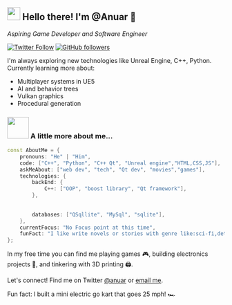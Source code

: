 <h2><img src="https://emojis.slackmojis.com/emojis/images/1531849430/4246/blob-sunglasses.gif?1531849430" width="30"/> Hello there! I'm @Anuar 👋</h2>

<p>
  <em>
    Aspiring Game Developer and Software Engineer 
  </em>  
</p>

[![Twitter Follow](https://img.shields.io/twitter/follow/Goodnightpleas2?label=Follow)](https://twitter.com/intent/follow?screen_name=Goodnightpleas2)
[![GitHub followers](https://img.shields.io/github/followers/Sevex438?label=Follow&style=social)](https://github.com/Sevex438)

I'm always exploring new technologies like Unreal Engine, C++, Python. Currently learning more about:

- Multiplayer systems in UE5
- AI and behavior trees
- Vulkan graphics
- Procedural generation
### <img src="https://media.giphy.com/media/VgCDAzcKvsR6OM0uWg/giphy.gif" width="50"> A little more about me...  
```c++
const AboutMe = {
    pronouns: "He" | "Him",
    code: ["C++", "Python", "C++ Qt", "Unreal engine","HTML,CSS,JS"],
    askMeAbout: ["web dev", "tech", "Qt dev", "movies","games"],
    technologies: {
        backEnd: {
            C++: ["OOP", "boost library", "Qt framework"],
        },
        
    
        databases: ["QSqllite", "MySql", "sqlite"],
    },
    currentFocus: "No Focus point at this time",
    funFact: "I like write novels or stories with genre like:sci-fi,detective"
};
```

In my free time you can find me playing games 🎮, building electronics projects 🤖, and tinkering with 3D printing 🖨️.

Let's connect! Find me on Twitter [@anuar](https://twitter.com/Goodnightpleas2) or [email me](mailto:anuarbro768@gmail.com).

Fun fact: I built a mini electric go kart that goes 25 mph! 🏎️
